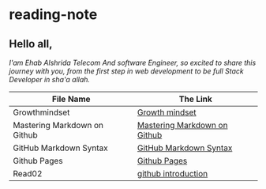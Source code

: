# reading-note  

## Hello all, 
*I'am Ehab Alshrida Telecom And software Engineer, so excited to share this journey with you, from the first step in web development to be full Stack Developer in sha'a allah.*


File Name | The Link
------------ | -------------
Growthmindset | [Growth mindset](https://ehabalshrida.github.io/reading-note/Growthmindset)
Mastering Markdown on Github | [Mastering Markdown on Github](https://ehabalshrida.github.io/reading-note/Mastering%20Markdown%20on%20Github)
GitHub Markdown Syntax | [GitHub Markdown Syntax](https://ehabalshrida.github.io/reading-note/GitHub%20Markdown%20Syntax)
Github Pages | [Github Pages](https://ehabalshrida.github.io/reading-note/Github%20Pages)
Read02 | [github introduction](https://ehabalshrida.github.io/reading-note/Read02)